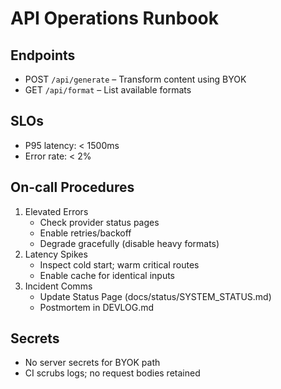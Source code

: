 # API Operations Runbook

## Endpoints
- POST `/api/generate` – Transform content using BYOK
- GET `/api/format` – List available formats

## SLOs
- P95 latency: < 1500ms
- Error rate: < 2%

## On-call Procedures
1. Elevated Errors
   - Check provider status pages
   - Enable retries/backoff
   - Degrade gracefully (disable heavy formats)
2. Latency Spikes
   - Inspect cold start; warm critical routes
   - Enable cache for identical inputs
3. Incident Comms
   - Update Status Page (docs/status/SYSTEM_STATUS.md)
   - Postmortem in DEVLOG.md

## Secrets
- No server secrets for BYOK path
- CI scrubs logs; no request bodies retained
